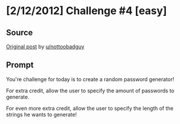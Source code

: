 # [2/12/2012] Challenge #4 [easy]

## Source

[Original post](https://old.reddit.com/r/dailyprogrammer/comments/pm6oj/2122012_challenge_4_easy/) by [u/nottoobadguy](https://old.reddit.com/user/nottoobadguy)

## Prompt

You're challenge for today is to create a random password generator!

For extra credit, allow the user to specify the amount of passwords to generate.

For even more extra credit, allow the user to specify the length of the strings he wants to generate!
